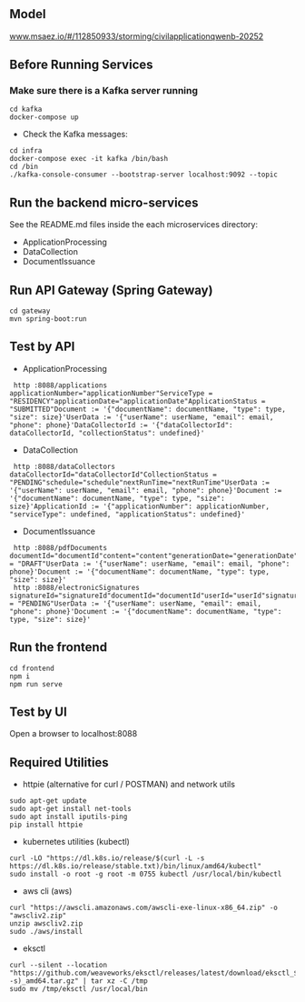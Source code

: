 # 

## Model
www.msaez.io/#/112850933/storming/civilapplicationqwenb-20252

## Before Running Services
### Make sure there is a Kafka server running
```
cd kafka
docker-compose up
```
- Check the Kafka messages:
```
cd infra
docker-compose exec -it kafka /bin/bash
cd /bin
./kafka-console-consumer --bootstrap-server localhost:9092 --topic
```

## Run the backend micro-services
See the README.md files inside the each microservices directory:

- ApplicationProcessing
- DataCollection
- DocumentIssuance


## Run API Gateway (Spring Gateway)
```
cd gateway
mvn spring-boot:run
```

## Test by API
- ApplicationProcessing
```
 http :8088/applications applicationNumber="applicationNumber"ServiceType = "RESIDENCY"applicationDate="applicationDate"ApplicationStatus = "SUBMITTED"Document := '{"documentName": documentName, "type": type, "size": size}'UserData := '{"userName": userName, "email": email, "phone": phone}'DataCollectorId := '{"dataCollectorId": dataCollectorId, "collectionStatus": undefined}'
```
- DataCollection
```
 http :8088/dataCollectors dataCollectorId="dataCollectorId"CollectionStatus = "PENDING"schedule="schedule"nextRunTime="nextRunTime"UserData := '{"userName": userName, "email": email, "phone": phone}'Document := '{"documentName": documentName, "type": type, "size": size}'ApplicationId := '{"applicationNumber": applicationNumber, "serviceType": undefined, "applicationStatus": undefined}'
```
- DocumentIssuance
```
 http :8088/pdfDocuments documentId="documentId"content="content"generationDate="generationDate"DocumentStatus = "DRAFT"UserData := '{"userName": userName, "email": email, "phone": phone}'Document := '{"documentName": documentName, "type": type, "size": size}'
 http :8088/electronicSignatures signatureId="signatureId"documentId="documentId"userId="userId"signatureDate="signatureDate"SignatureStatus = "PENDING"UserData := '{"userName": userName, "email": email, "phone": phone}'Document := '{"documentName": documentName, "type": type, "size": size}'
```


## Run the frontend
```
cd frontend
npm i
npm run serve
```

## Test by UI
Open a browser to localhost:8088

## Required Utilities

- httpie (alternative for curl / POSTMAN) and network utils
```
sudo apt-get update
sudo apt-get install net-tools
sudo apt install iputils-ping
pip install httpie
```

- kubernetes utilities (kubectl)
```
curl -LO "https://dl.k8s.io/release/$(curl -L -s https://dl.k8s.io/release/stable.txt)/bin/linux/amd64/kubectl"
sudo install -o root -g root -m 0755 kubectl /usr/local/bin/kubectl
```

- aws cli (aws)
```
curl "https://awscli.amazonaws.com/awscli-exe-linux-x86_64.zip" -o "awscliv2.zip"
unzip awscliv2.zip
sudo ./aws/install
```

- eksctl 
```
curl --silent --location "https://github.com/weaveworks/eksctl/releases/latest/download/eksctl_$(uname -s)_amd64.tar.gz" | tar xz -C /tmp
sudo mv /tmp/eksctl /usr/local/bin
```
